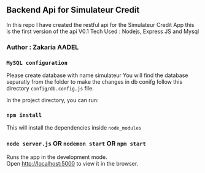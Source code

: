 ## Backend Api for Simulateur Credit 
In this repo I have created the restful api for the Simulateur Credit App
this is the first version of the api V0.1
Tech Used : Nodejs, Express JS and Mysql

### Author : Zakaria AADEL

### `MySQL configuration`
Please create database with name simulateur 
You will find the database separatly from the folder
to make the changes in db conifg follow this directory `config/db.config.js` file.

In the project directory, you can run:

### `npm install`

This will install the dependencies inside `node_modules`

### `node server.js` OR `nodemon start` OR `npm start`

Runs the app in the development mode.<br>
Open [http://localhost:5000](http://localhost:5000) to view it in the browser.
